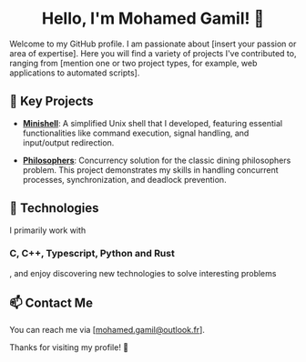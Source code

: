 <h1 align="center"><strong>Hello, I'm Mohamed Gamil! 👋</strong></h1>
Welcome to my GitHub profile. I am passionate about [insert your passion or area of expertise]. Here you will find a variety of projects I've contributed to, ranging from [mention one or two project types, for example, web applications to automated scripts].

## 🚀 Key Projects

- **[Minishell](https://github.com/mohazerro/minishell)**: A simplified Unix shell that I developed, featuring essential functionalities like command execution, signal handling, and input/output redirection.

- **[Philosophers](https://github.com/mohazerro/philosophers)**: Concurrency solution for the classic dining philosophers problem. This project demonstrates my skills in handling concurrent processes, synchronization, and deadlock prevention.

## 🔧 Technologies

I primarily work with <h3><strong>C, C++, Typescript, Python and Rust</strong></h3>, and enjoy discovering new technologies to solve interesting problems

## 📫 Contact Me

You can reach me via [mohamed.gamil@outlook.fr].

Thanks for visiting my profile! 🌟

